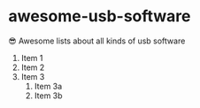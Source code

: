 # awesome-usb-software
😎 Awesome lists about all kinds of usb software

1. Item 1
1. Item 2
1. Item 3
   1. Item 3a
   1. Item 3b

